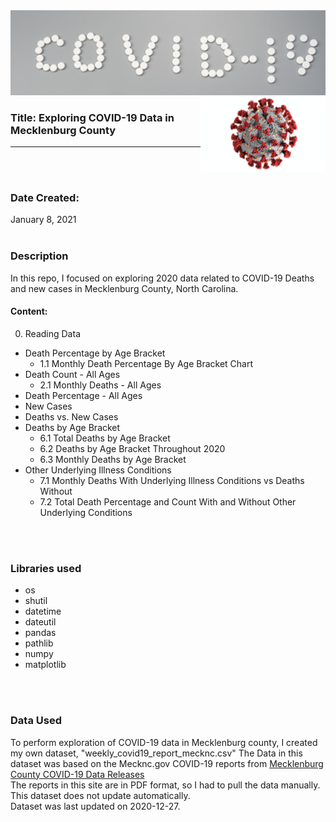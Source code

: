 <img src='images/covid19.jpg'/>
<img src='images/pexels-cdc-3992933.jpg' style='width:200px; height:120px' align='right'/>

### Title: Exploring COVID-19 Data in Mecklenburg County 
---

<br>
<br>

### Date Created: 
January 8, 2021
<br>
<br>

### Description
In this repo, I focused on exploring 2020 data related to COVID-19 Deaths and new cases in Mecklenburg County, North Carolina. 
<br>
#### Content:<br>
0. Reading Data
- Death Percentage by Age Bracket
   - 1.1 Monthly Death Percentage By Age Bracket Chart
- Death Count - All Ages 
   - 2.1 Monthly Deaths - All Ages
- Death Percentage - All Ages
- New Cases
- Deaths vs. New Cases
- Deaths by Age Bracket
    - 6.1 Total Deaths by Age Bracket
    - 6.2 Deaths by Age Bracket Throughout 2020
    - 6.3 Monthly Deaths by Age Bracket
- Other Underlying Illness Conditions
    - 7.1 Monthly Deaths With Underlying Illness Conditions vs Deaths Without
    - 7.2 Total Death Percentage and Count With and Without Other Underlying Conditions

<br>
<br>

### Libraries used

* os <br>
* shutil <br>
* datetime <br>
* dateutil<br>
* pandas<br>
* pathlib<br>
* numpy<br>
* matplotlib<br>
<br>
<br>

### Data Used

To perform exploration of COVID-19 data in Mecklenburg county, I created my own dataset, "weekly_covid19_report_mecknc.csv"
The Data in this dataset was based on the Mecknc.gov COVID-19 reports from [Mecklenburg County COVID-19 Data Releases](https://www.mecknc.gov/news/Pages/COVID-19-Data-Dashboard.aspx)<br>
The reports in this site are in PDF format, so I had to pull the data manually. <br> 
This dataset does not update automatically.<br> Dataset was last updated on 2020-12-27. 
<br>
<br>
